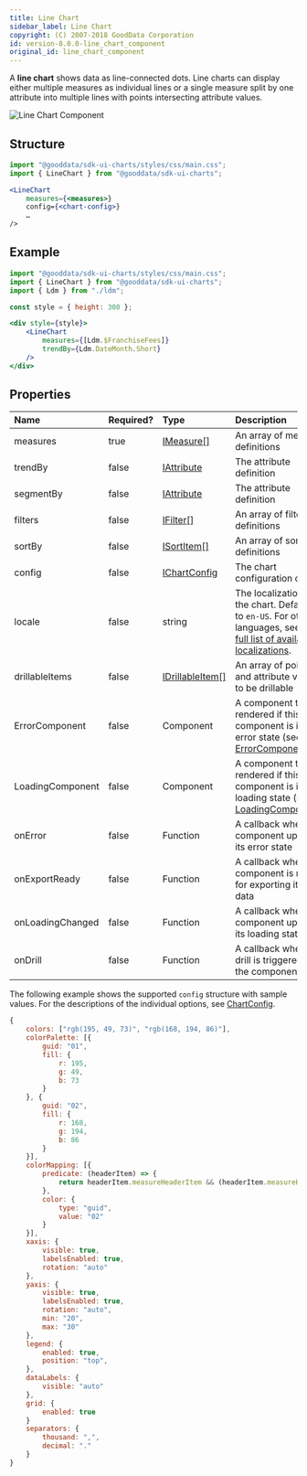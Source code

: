 ```yaml
---
title: Line Chart
sidebar_label: Line Chart
copyright: (C) 2007-2018 GoodData Corporation
id: version-8.0.0-line_chart_component
original_id: line_chart_component
---
```


A **line chart** shows data as line-connected dots. Line charts can display either multiple measures as individual lines or a single measure split by one attribute into multiple lines with points intersecting attribute values.

![Line Chart Component](assets/line_chart.png "Line Chart Component")

## Structure

```jsx
import "@gooddata/sdk-ui-charts/styles/css/main.css";
import { LineChart } from "@gooddata/sdk-ui-charts";

<LineChart
    measures={<measures>}
    config={<chart-config>}
    …
/>
```

## Example

```jsx
import "@gooddata/sdk-ui-charts/styles/css/main.css";
import { LineChart } from "@gooddata/sdk-ui-charts";
import { Ldm } from "./ldm";

const style = { height: 300 };

<div style={style}>
    <LineChart
        measures={[Ldm.$FranchiseFees]}
        trendBy={Ldm.DateMonth.Short}
    />
</div>
```

## Properties

| Name | Required? | Type | Description |
| :--- | :--- | :--- | :--- |
| measures | true | [IMeasure[]](50_custom__execution.md#measure) | An array of measure definitions |
| trendBy | false | [IAttribute](50_custom__execution.md#attribute) | The attribute definition |
| segmentBy | false | [IAttribute](50_custom__execution.md#attribute) | The attribute definition |
| filters | false | [IFilter[]](30_tips__filter_visual_components.md) | An array of filter definitions |
| sortBy | false | [ISortItem[]](50_custom__result.md#sorting) | An array of sort definitions |
| config | false | [IChartConfig](15_props__chart_config.md) | The chart configuration object |
| locale | false | string | The localization of the chart. Defaults to `en-US`. For other languages, see the [full list of available localizations](https://github.com/gooddata/gooddata-sdk-ui-charts/tree/master/src/translations). |
| drillableItems | false | [IDrillableItem[]](15_props__drillable_item.md) | An array of points and attribute values to be drillable |
| ErrorComponent | false | Component | A component to be rendered if this component is in error state (see [ErrorComponent](15_props__error_component.md)) |
| LoadingComponent | false | Component | A component to be rendered if this component is in loading state (see [LoadingComponent](15_props__loading_component.md)) |
| onError | false | Function | A callback when the component updates its error state |
| onExportReady | false | Function | A callback when the component is ready for exporting its data |
| onLoadingChanged | false | Function | A callback when the component updates its loading state |
| onDrill | false | Function | A callback when a drill is triggered on the component |

The following example shows the supported `config` structure with sample values. For the descriptions of the individual options, see [ChartConfig](15_props__chart_config.md).

```javascript
{
    colors: ["rgb(195, 49, 73)", "rgb(168, 194, 86)"],
    colorPalette: [{
        guid: "01",
        fill: {
            r: 195,
            g: 49,
            b: 73
        }
    }, {
        guid: "02",
        fill: {
            r: 168,
            g: 194,
            b: 86
        }
    }],
    colorMapping: [{
        predicate: (headerItem) => {
            return headerItem.measureHeaderItem && (headerItem.measureHeaderItem.localIdentifier === "m1_localIdentifier")
        },
        color: {
            type: "guid",
            value: "02"
        }
    }],
    xaxis: {
        visible: true,
        labelsEnabled: true,
        rotation: "auto"
    },
    yaxis: {
        visible: true,
        labelsEnabled: true,
        rotation: "auto",
        min: "20",
        max: "30"
    },
    legend: {
        enabled: true,
        position: "top",
    },
    dataLabels: {
        visible: "auto"
    },
    grid: {
        enabled: true
    }
    separators: {
        thousand: ",",
        decimal: "."
    }
}
```

